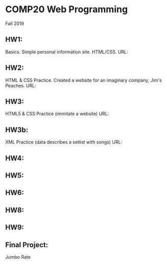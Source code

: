 # COMP20 Web Programming
Fall 2019

## HW1: 
Basics. Simple personal information site. HTML/CSS.
URL:

## HW2: 
HTML & CSS Practice. Created a website for an imaginary company, Jim's Peaches.
URL:

## HW3: 
HTML5 & CSS Practice (immitate a website)
URL:

## HW3b: 
XML Practice (data describes a setlist with songs)
URL:

## HW4:

## HW5:

## HW6:

## HW8:

## HW9:

## Final Project:
Jumbo Rate


